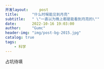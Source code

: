 ```yaml
---
开发layout:     post
title:      "什么时候能见到月亮"
subtitle:   " \"一直以为晚上都是能看到月亮的\""
date:       2022-10-16 19:03:00
author:     "Gumc"
header-img: "img/post-bg-2015.jpg"
catalog: true
tags:
    - 科学
---
```

占坑待填
